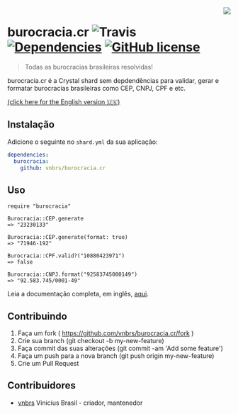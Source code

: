 <img src="http://4.bp.blogspot.com/-A3yklQR-X8Q/VhmQKDIknzI/AAAAAAAAAJ8/ymMAMlSzKjM/s1600/burocracia.jpg" align="right" />

# burocracia.cr ![Travis](https://img.shields.io/travis/vnbrs/burocracia.cr.svg) [![Dependencies](https://img.shields.io/badge/dependencies-0-green.svg)](#) [![GitHub license](https://img.shields.io/github/license/vnbrs/burocracia.cr.svg)](https://github.com/vnbrs/burocracia.cr/blob/master/LICENSE) 
> Todas as burocracias brasileiras resolvidas!

burocracia.cr é a Crystal shard sem depdendências para validar, gerar e formatar burocracias brasileiras como CEP, CNPJ, CPF e etc.

[(click here for the English version 🇺🇸)](https://github.com/vnbrs/burocracia.cr/blob/master/README.md)

## Instalação

Adicione o seguinte no `shard.yml` da sua aplicação:

```yaml
dependencies:
  burocracia:
    github: vnbrs/burocracia.cr
```

## Uso

```crystal
require "burocracia"

Burocracia::CEP.generate
=> "23230133"

Burocracia::CEP.generate(format: true)
=> "71946-192"

Burocracia::CPF.valid?("10880423971")
=> false

Burocracia::CNPJ.format("92583745000149")
=> "92.583.745/0001-49"
```

Leia a documentação completa, em inglês, [aqui](https://vnbrs.github.io/burocracia.cr/Burocracia).

## Contribuindo

1. Faça um fork ( https://github.com/vnbrs/burocracia.cr/fork )
2. Crie sua branch (git checkout -b my-new-feature)
3. Faça commit das suas alterações (git commit -am 'Add some feature')
4. Faça um push para a nova branch (git push origin my-new-feature)
5. Crie um Pull Request

## Contribuidores

- [vnbrs](https://github.com/vnbrs) Vinicius Brasil - criador, mantenedor

